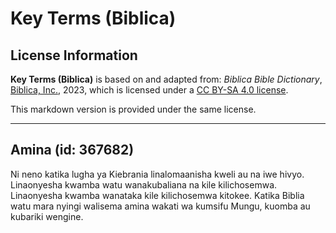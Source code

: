 # Key Terms (Biblica)

## License Information

**Key Terms (Biblica)** is based on and adapted from: _Biblica Bible Dictionary_, [Biblica, Inc.](https://www.biblica.com/), 2023, which is licensed under a [CC BY-SA 4.0 license](https://creativecommons.org/licenses/by-sa/4.0/legalcode.en).

This markdown version is provided under the same license.



--------------------------------

## Amina (id: 367682)

Ni neno katika lugha ya Kiebrania linalomaanisha kweli au na iwe hivyo. Linaonyesha kwamba watu wanakubaliana na kile kilichosemwa. Linaonyesha kwamba wanataka kile kilichosemwa kitokee. Katika Biblia watu mara nyingi walisema amina wakati wa kumsifu Mungu, kuomba au kubariki wengine.


